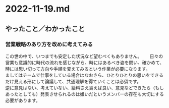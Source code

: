 # 2022-11-19.md

## やったこと／わかったこと

### 営業戦略のあり方を改めに考えてみる

この世の中で、いつまでも安定した状況など望むべくもありません。　　
日々の営業も意識的に時代の流れを感じながら、時にはあるべき姿を問い、確かめて、時には思い切って方向や手順を変えてみるという作業が必要になります。  
ましてはチームで仕事をしている場合はなおさら、ひとりひとりの思いをできるだけ見える形にして論議して、共通理解を得ていくことは必須です。  
逆に意見はない、考えていない、給料さえ貰えば良い、意見などできたら（もしあったとしても）発表させられるのは嫌いだというメンバーの存在も大切にする必要があります。
